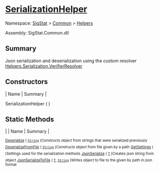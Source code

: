 # [SerializationHelper](./SerializationHelper.md)

Namespace: [SigStat]() > [Common](./../README.md) > [Helpers](./README.md)

Assembly: SigStat.Common.dll

## Summary
Json serialization and deserialization using the custom resolver  [Helpers.Serialization.VerifierResolver](https://github.com/hargitomi97/sigstat/blob/master/docs/md/SigStat/Common/Helpers/Serialization/VerifierResolver.md)

## Constructors

| Name | Summary | 

SerializationHelper (  )<sub></sub>


## Static Methods

|  | Name | Summary | 

<sub>[Deserialize](./Methods/SerializationHelper-100664028.md) ( [`String`](https://docs.microsoft.com/en-us/dotnet/api/System.String) )</sub><sub>Constructs object from strings that were serialized previously</sub>
<sub>[DeserializeFromFile](./Methods/SerializationHelper-100664029.md) ( [`String`](https://docs.microsoft.com/en-us/dotnet/api/System.String) )</sub><sub>Constructs object from file given by a path</sub>
<sub>[GetSettings](./Methods/SerializationHelper-100664027.md) (  )</sub><sub>Settings used for the serialization methods</sub>
<sub>[JsonSerialize](./Methods/SerializationHelper-100664031.md) ( [`T`](./SerializationHelper.md) )</sub><sub>Creates json string from object</sub>
<sub>[JsonSerializeToFile](./Methods/SerializationHelper-100664030.md) ( [`T`](./SerializationHelper.md), [`String`](https://docs.microsoft.com/en-us/dotnet/api/System.String) )</sub><sub>Writes object to file to the given by path in json format</sub>


